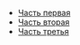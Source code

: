 * [Часть первая](https://habrahabr.ru/post/62830/)
* [Часть вторая](https://habrahabr.ru/post/63280/)
* [Часть третья](https://habrahabr.ru/post/63568/)
